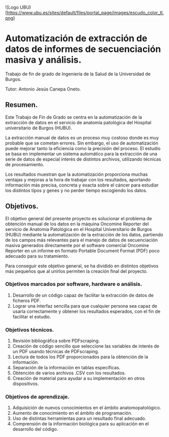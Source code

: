 ![Logo UBU)[https://www.ubu.es/sites/default/files/portal_page/images/escudo_color_tl.png)

# Automatización de extracción de datos de informes de secuenciación masiva y análisis.
Trabajo de fin de grado de Ingeniería de la Salud de la Universidad de Burgos.

Tutor: Antonio Jesús Canepa Oneto. 


## Resumen.
Este Trabajo de Fin de Grado se centra en la automatización de la extracción de datos en el servicio de anatomía patológica del Hospital universitario de Burgos (HUBU). 

La extracción manual de datos es un proceso muy costoso donde es muy probable que se cometan errores. Sin embargo, el uso de automatización puede mejorar tanto la eficiencia como la precisión del proceso. 
El estudio se basa en implementar un sistema automático para la extracción de una serie de datos de especial interés de distintos archivos, utilizando técnicas de procesamiento. 

Los resultados muestran que la automatización proporciona muchas ventajas y mejoras a la hora de trabajar con los resultados, aportando información más precisa, concreta y exacta sobre el cáncer para estudiar los distintos tipos y genes y no perder tiempo escogiendo los datos. 

## Objetivos.
El objetivo general del presente proyecto es solucionar el problema de obtención manual de los datos en la máquina Oncomine Reporter del servicio de Anatomía Patológica en el Hospital Universitario de Burgos (HUBU) mediante la automatización de la extracción de los datos, partiendo de los campos más relevantes para el manejo de datos de secuenciación masiva generados directamente por el software comercial Oncomine Reporter en un informe en formato Portable Document Format (PDF) poco adecuado para su tratamiento. 

Para conseguir este objetivo general, se ha dividido en distintos objetivos más pequeños que al unirlos permiten la creación final del proyecto. 

### Objetivos marcados por software, hardware o análisis.
1. Desarrollo de un código capaz de facilitar la extracción de datos de ficheros PDF. 
2. Lograr una interfaz sencilla para que cualquier persona sea capaz de usarla correctamente y obtener los resultados esperados, con el fin de facilitar el estudio.  

### Objetivos técnicos.
1. Revisión bibliográfica sobre PDFscraping. 
2. Creación de código sencillo  que seleccione las variables de interés de un PDF usando técnicas de PDFscraping. 
3. Lectura de todos los PDF proporcionados para la obtención de la información.
4. Separación de la información en tablas específicas.
5. Obtención de varios archivos .CSV con los resultados. 
6. Creación de material para ayudar a su implementación en otros dispositivos.

### Objetivos de aprendizaje.
1. Adquisición de nuevos conocimientos en el ámbito anatomopatológico. 
2. Aumento de conocimiento en el ámbito de programación.
3. Uso de distintas herramientas para un resultado final adecuado. 
4. Comprensión de la información biológica para su aplicación en el desarrollo del código.


[C:\Users\luciv\OneDrive\Documentos\TFG_Lucia\GitHub\Automatizacion_PDF_scraping\Automatizacion_PDF_scraping\INPUT\Imagenes]: C:\Users\luciv\OneDrive\Documentos\TFG_Lucia\GitHub\Automatizacion_PDF_scraping\Automatizacion_PDF_scraping\INPUT\ImagenesLogo.jpg